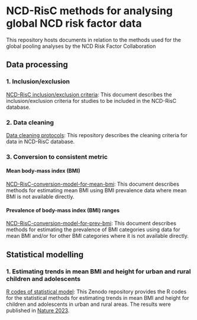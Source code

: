# NCD-RisC methods for analysing global NCD risk factor data
This repository hosts documents in relation to the methods used for the global pooling analyses by the NCD Risk Factor Collaboration

## Data processing

### 1. Inclusion/exclusion 
[NCD-RisC inclusion/exclusion criteria](https://github.com/NCD-RisC/ncdrisc-methods/blob/main/Inclusion%20Exclusion%20criteria%20Protocol.pdf): This document describes the inclusion/exclusion criteria for studies to be included in the NCD-RisC database. 

### 2. Data cleaning
[Data cleaning protocols](https://github.com/NCD-RisC/Data-cleaning-protocol): This repository describes the cleaning criteria for data in NCD-RisC database.

### 3. Conversion to consistent metric
#### Mean body-mass index (BMI)
[NCD-RisC-conversion-model-for-mean-bmi](https://github.com/NCD-RisC/ncdrisc-methods/blob/main/NCD-RisC-conversion-model-for-mean-bmi.pdf): This document describes methods for estimating mean BMI using BMI prevalence data where mean BMI is not available directly.

#### Prevalence of body-mass index (BMI) ranges
[NCD-RisC-conversion-model-for-prev-bmi](https://github.com/NCD-RisC/ncdrisc-methods/blob/main/NCD-RisC-conversion-model-for-prev-bmi.pdf): This document describes methods for estimating the prevalence of BMI categories using data for mean BMI and/or for other BMI categories where it is not available directly.

## Statistical modelling

### 1. Estimating trends in mean BMI and height for urban and rural children and adolescents
[R codes of statistical model](https://zenodo.org/record/7355602): This Zenodo repository provides the R codes for the statistical methods for estimating trends in mean BMI and height for children and adolescents in urban and rural areas. The results were published in [Nature 2023](https://www.nature.com/articles/s41586-023-05772-8).
